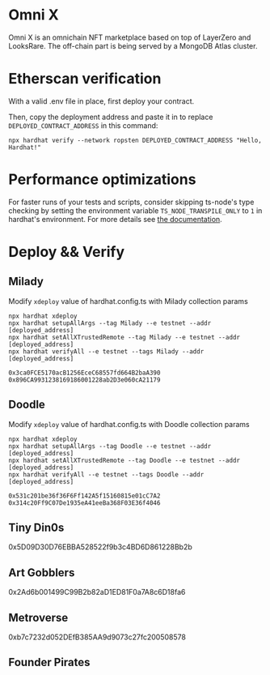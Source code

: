 # Omni X

Omni X is an omnichain NFT marketplace based on top of LayerZero and LooksRare. The off-chain part is being served by a MongoDB Atlas cluster.

# Etherscan verification

With a valid .env file in place, first deploy your contract.

Then, copy the deployment address and paste it in to replace `DEPLOYED_CONTRACT_ADDRESS` in this command:

```shell
npx hardhat verify --network ropsten DEPLOYED_CONTRACT_ADDRESS "Hello, Hardhat!"
```

# Performance optimizations

For faster runs of your tests and scripts, consider skipping ts-node's type checking by setting the environment variable `TS_NODE_TRANSPILE_ONLY` to `1` in hardhat's environment. For more details see [the documentation](https://hardhat.org/guides/typescript.html#performance-optimizations).

# Deploy && Verify

## Milady
Modify `xdeploy` value of hardhat.config.ts with Milady collection params
```
npx hardhat xdeploy
npx hardhat setupAllArgs --tag Milady --e testnet --addr [deployed_address]
npx hardhat setAllXTrustedRemote --tag Milady --e testnet --addr [deployed_address]
npx hardhat verifyAll --e testnet --tags Milady --addr [deployed_address]

0x3ca0FCE5170acB1256EceC68557fd664B2baA390
0x896CA9931238169186001228ab2D3e060cA21179
```

## Doodle
Modify `xdeploy` value of hardhat.config.ts with Doodle collection params
```
npx hardhat xdeploy
npx hardhat setupAllArgs --tag Doodle --e testnet --addr [deployed_address]
npx hardhat setAllXTrustedRemote --tag Doodle --e testnet --addr [deployed_address]
npx hardhat verifyAll --e testnet --tags Doodle --addr [deployed_address]

0x531c201be36f36F6Ff142A5f15160815e01cC7A2
0x314c20Ff9C07De1935eA41eeBa368F03E36f4046
```

## Tiny Din0s
0x5D09D30D76EBBA528522f9b3c4BD6D861228Bb2b

## Art Gobblers
0x2Ad6b001499C99B2b82aD1ED81F0a7A8c6D18fa6

## Metroverse
0xb7c7232d052DEfB385AA9d9073c27fc200508578

## Founder Pirates
